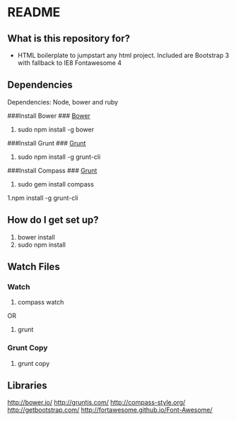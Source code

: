 # README #

## What is this repository for? ##

* HTML boilerplate to jumpstart any html project. Included are
Bootstrap 3 with fallback to IE8
Fontawesome 4 

## Dependencies ##

Dependencies: Node, bower and ruby

###Install Bower ###
[Bower](http://bower.io)

1. sudo npm install -g bower

###Install Grunt ###
[Grunt](http://gruntjs.com/getting-started)

1. sudo npm install -g grunt-cli

###Install Compass ###
[Grunt](http://gruntjs.com/getting-started)

1. sudo gem install compass

1.npm install -g grunt-cli

## How do I get set up? ##

1. bower install
2. sudo npm install

## Watch Files ##

### Watch ###
1. compass watch

OR

1. grunt

### Grunt Copy ###

1. grunt copy


## Libraries ##

http://bower.io/
http://gruntjs.com/
http://compass-style.org/
http://getbootstrap.com/
http://fortawesome.github.io/Font-Awesome/


